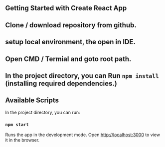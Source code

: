 ## Getting Started with Create React App

## Clone / download repository from github.

## setup local environment, the open in IDE.

## Open CMD / Termial and goto root path.

## In the project directory, you can Run `npm install`  (installing required dependencies.)

## Available Scripts

In the project directory, you can run:

### `npm start`

Runs the app in the development mode.
Open [http://localhost:3000](http://localhost:3000) to view it in the browser.

